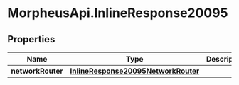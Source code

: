 # MorpheusApi.InlineResponse20095

## Properties

Name | Type | Description | Notes
------------ | ------------- | ------------- | -------------
**networkRouter** | [**InlineResponse20095NetworkRouter**](InlineResponse20095NetworkRouter.md) |  | [optional] 


